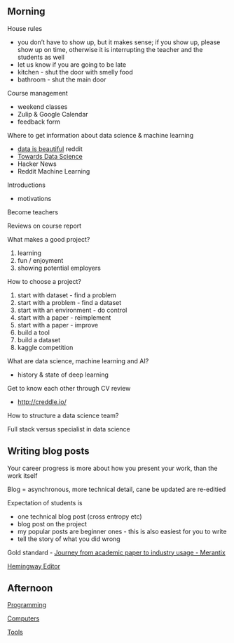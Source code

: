 ## Morning

House rules
- you don’t have to show up, but it makes sense; if you show up, please show up on time, otherwise it is interrupting the teacher and the students as well
- let us know if you are going to be late
- kitchen - shut the door with smelly food
- bathroom - shut the main door

Course management
- weekend classes
- Zulip & Google Calendar
- feedback form

Where to get information about data science & machine learning
- [data is beautiful](https://www.reddit.com/r/dataisbeautiful/) reddit
- [Towards Data Science](https://towardsdatascience.com/)
- Hacker News
- Reddit Machine Learning

Introductions
- motivations

Become teachers

Reviews on course report

What makes a good project?
1. learning
2. fun / enjoyment
3. showing potential employers

How to choose a project?
1. start with dataset - find a problem
2. start with a problem - find a dataset
3. start with an environment - do control
4. start with a paper - reimplement
5. start with a paper - improve
6. build a tool
7. build a dataset
8. kaggle competition

What are data science, machine learning and AI?
- history & state of deep learning 

Get to know each other through CV review
- http://creddle.io/

How to structure a data science team?

Full stack versus specialist in data science

## Writing blog posts

Your career progress is more about how you present your work, than the work itself

Blog = asynchronous, more technical detail, cane be updated are re-editied

Expectation of students is
- one technical blog post (cross entropy etc)
- blog post on the project
- my popular posts are beginner ones - this is also easiest for you to write
- tell the story of what you did wrong

Gold standard - [Journey from academic paper to industry usage - Merantix](https://medium.com/merantix/journey-from-academic-paper-to-industry-usage-cf57fe598f31)

[Hemingway Editor](http://www.hemingwayapp.com/)

## Afternoon

[Programming](https://github.com/ADGEfficiency/programming-resources/blob/master/programming.md)

[Computers](https://github.com/ADGEfficiency/programming-resources/blob/master/computers.md)

[Tools](https://github.com/ADGEfficiency/teaching-monolith/tree/master/misc/tools.ipynb)
